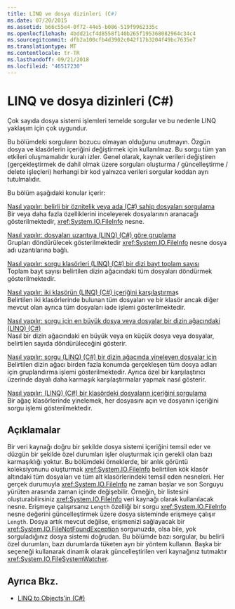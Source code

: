 ```yaml
---
title: LINQ ve dosya dizinleri (C#)
ms.date: 07/20/2015
ms.assetid: b66c55e4-0f72-44e5-b086-519f9962335c
ms.openlocfilehash: 4bdd21cf4d8558f140b265f195368082964c34c4
ms.sourcegitcommit: dfb2a100cfb4d3902c042f17b3204f49bc7635e7
ms.translationtype: MT
ms.contentlocale: tr-TR
ms.lasthandoff: 09/21/2018
ms.locfileid: "46517230"
---
```

# <a name="linq-and-file-directories-c"></a>LINQ ve dosya dizinleri (C#)
Çok sayıda dosya sistemi işlemleri temelde sorgular ve bu nedenle LINQ yaklaşım için çok uygundur.  
  
 Bu bölümdeki sorguların bozucu olmayan olduğunu unutmayın. Özgün dosya ve klasörlerin içeriğini değiştirmek için kullanılmaz. Bu sorgu tüm yan etkileri oluşmamalıdır kuralı izler. Genel olarak, kaynak verileri değiştiren (gerçekleştirmek de dahil olmak üzere sorguları oluşturma / güncelleştirme / delete işleçleri) herhangi bir kod yalnızca verileri sorgular koddan ayrı tutulmalıdır.  
  
 Bu bölüm aşağıdaki konular içerir:  
  
 [Nasıl yapılır: belirli bir öznitelik veya ada (C#) sahip dosyaları sorgulama](../../../../csharp/programming-guide/concepts/linq/how-to-query-for-files-with-a-specified-attribute-or-name.md)  
 Bir veya daha fazla özelliklerini inceleyerek dosyalarının aranacağı gösterilmektedir, <xref:System.IO.FileInfo> nesne.  
  
 [Nasıl yapılır: dosyaları uzantıya (LINQ) (C#) göre gruplama](../../../../csharp/programming-guide/concepts/linq/how-to-group-files-by-extension-linq.md)  
 Grupları döndürülecek gösterilmektedir <xref:System.IO.FileInfo> nesne dosya adı uzantılarına bağlı.  
  
 [Nasıl yapılır: sorgu klasörleri (LINQ) (C#) bir dizi bayt toplam sayısı](../../../../csharp/programming-guide/concepts/linq/how-to-query-for-the-total-number-of-bytes-in-a-set-of-folders-linq.md)  
 Toplam bayt sayısı belirtilen dizin ağacındaki tüm dosyaları döndürmek gösterilmektedir.  
  
 [Nasıl yapılır: iki klasörün (LINQ) (C#) içeriğini karşılaştırma](../../../../csharp/programming-guide/concepts/linq/how-to-compare-the-contents-of-two-folders-linq.md)s  
 Belirtilen iki klasörlerinde bulunan tüm dosyaları ve bir klasör ancak diğer mevcut olan ayrıca tüm dosyaları iade işlemi gösterilmektedir.  
  
 [Nasıl yapılır: sorgu için en büyük dosya veya dosyalar bir dizin ağacındaki (LINQ) (C#)](../../../../csharp/programming-guide/concepts/linq/how-to-query-for-the-largest-file-or-files-in-a-directory-tree-linq.md)  
 Nasıl bir dizin ağacındaki en büyük veya en küçük dosya veya dosyalar, belirtilen sayıda döndürüleceğini gösterir.  
  
 [Nasıl yapılır: sorgu (LINQ) (C#) bir dizin ağacında yineleyen dosyalar için](../../../../csharp/programming-guide/concepts/linq/how-to-query-for-duplicate-files-in-a-directory-tree-linq.md)  
 Belirtilen dizin ağacı birden fazla konumda gerçekleşen tüm dosya adları için gruplandırma işlemi gösterilmektedir. Ayrıca özel bir karşılaştırıcı üzerinde dayalı daha karmaşık karşılaştırmalar yapmak nasıl gösterir.  
  
 [Nasıl yapılır: (LINQ) (C#) bir klasördeki dosyaların içeriğini sorgulama](../../../../csharp/programming-guide/concepts/linq/how-to-query-the-contents-of-files-in-a-folder-lin.md)  
 Bir ağaç klasörlerinde yinelemek, her dosyasını açın ve dosyanın içeriğini sorgu işlemi gösterilmektedir.  
  
## <a name="comments"></a>Açıklamalar  
 Bir veri kaynağı doğru bir şekilde dosya sistemi içeriğini temsil eder ve düzgün bir şekilde özel durumları işler oluşturmak için gerekli olan bazı karmaşıklığı yoktur. Bu bölümdeki örneklerde, bir anlık görüntü koleksiyonunu oluşturmak <xref:System.IO.FileInfo> belirtilen kök klasör altındaki tüm dosyaları ve tüm alt klasörlerindeki temsil eden nesneleri. Her gerçek durumuyla <xref:System.IO.FileInfo> ne zaman başlar ve son Sorguyu yürüten arasında zaman içinde değişebilir. Örneğin, bir listesini oluşturabilirsiniz <xref:System.IO.FileInfo> veri kaynağı olarak kullanılacak nesne. Erişmeye çalışırsanız `Length` özelliği bir sorgu <xref:System.IO.FileInfo> nesne değerini güncelleştirmek üzere dosya sisteminde erişmeye çalışır `Length`. Dosya artık mevcut değilse, erişmenizi sağlayacak bir <xref:System.IO.FileNotFoundException> sorgunuzda, olsa bile, yok sorguladığınız dosya sistemi doğrudan. Bu bölümde bazı sorgular, bu belirli özel durumları, bazı durumlarda tüketen ayrı bir yöntem kullanın. Başka bir seçeneği kullanarak dinamik olarak güncelleştirilen veri kaynağınız tutmaktır <xref:System.IO.FileSystemWatcher>.  
  
## <a name="see-also"></a>Ayrıca Bkz.

- [LINQ to Objects'in (C#)](../../../../csharp/programming-guide/concepts/linq/linq-to-objects.md)
